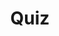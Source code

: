 ---
title: "Quiz"
passing_percentage: 70
layout: "test"
type: "test"
questions:
  - id: "q1"
    text: "What is the primary purpose of creating a Team in Meshery?"
    type: "single-answer"
    marks: 2
    options:
      - id: "a"
        text: "To create Kubernetes cluster connections"
      - id: "b"
        text: "To manage and share access to resources such as Workspaces, Designs, and Environments"
        is_correct: true
      - id: "c"
        text: "To deploy applications to the cluster"
  - id: "q2"
    text: "Which components are essential for efficient resource management in Workspaces?"
    type: "multiple-answers"
    marks: 2
    options:
      - id: "a"
        text: "Environments"
        is_correct: true
      - id: "b"
        text: "Connections"
        is_correct: true
      - id: "c"
        text: "Service meshes"
  - id: "q3"
    text: "What happens when you upload an invalid kubeconfig file when adding a cluster connection?"
    type: "single-answer"
    marks: 2
    options:
      - id: "a"
        text: "The cluster is added with limited functionality"
      - id: "b"
        text: "You receive an error message and need to upload the correct file"
        is_correct: true
      - id: "c"
        text: "Meshery automatically fixes the configuration"
---